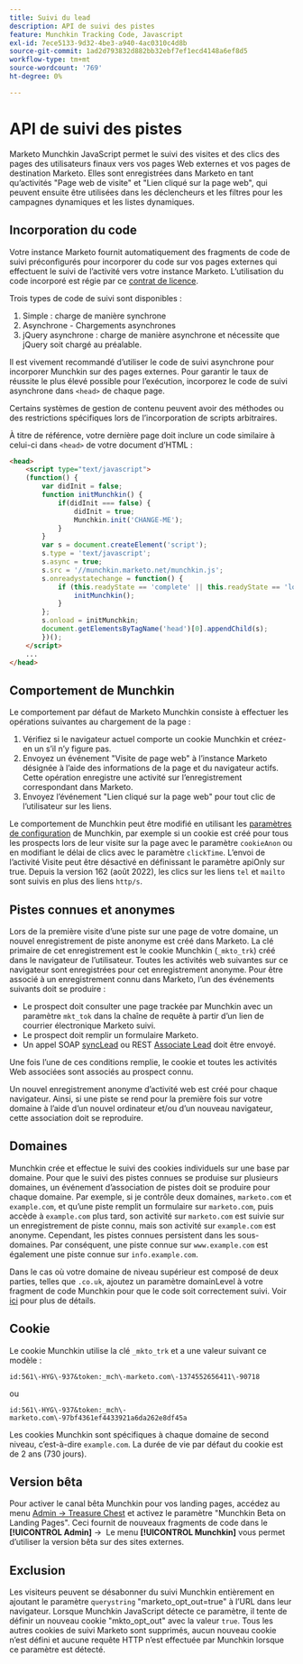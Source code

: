 ```yaml
---
title: Suivi du lead
description: API de suivi des pistes
feature: Munchkin Tracking Code, Javascript
exl-id: 7ece5133-9d32-4be3-a940-4ac0310c4d8b
source-git-commit: 1ad2d793832d882bb32ebf7ef1ecd4148a6ef8d5
workflow-type: tm+mt
source-wordcount: '769'
ht-degree: 0%

---
```


# API de suivi des pistes

Marketo Munchkin JavaScript permet le suivi des visites et des clics des pages des utilisateurs finaux vers vos pages Web externes et vos pages de destination Marketo. Elles sont enregistrées dans Marketo en tant qu’activités &quot;Page web de visite&quot; et &quot;Lien cliqué sur la page web&quot;, qui peuvent ensuite être utilisées dans les déclencheurs et les filtres pour les campagnes dynamiques et les listes dynamiques.

## Incorporation du code

Votre instance Marketo fournit automatiquement des fragments de code de suivi préconfigurés pour incorporer du code sur vos pages externes qui effectuent le suivi de l’activité vers votre instance Marketo. L’utilisation du code incorporé est régie par ce [contrat de licence](../munchkin-license.pdf).

Trois types de code de suivi sont disponibles :

1. Simple : charge de manière synchrone
1. Asynchrone - Chargements asynchrones
1. jQuery asynchrone : charge de manière asynchrone et nécessite que jQuery soit chargé au préalable.

Il est vivement recommandé d’utiliser le code de suivi asynchrone pour incorporer Munchkin sur des pages externes. Pour garantir le taux de réussite le plus élevé possible pour l’exécution, incorporez le code de suivi asynchrone dans `<head>` de chaque page.

Certains systèmes de gestion de contenu peuvent avoir des méthodes ou des restrictions spécifiques lors de l’incorporation de scripts arbitraires.

À titre de référence, votre dernière page doit inclure un code similaire à celui-ci dans `<head>` de votre document d’HTML :

```html
<head>
    <script type="text/javascript">
    (function() {
        var didInit = false;
        function initMunchkin() {
            if(didInit === false) {
                didInit = true;
                Munchkin.init('CHANGE-ME');
            }
        }
        var s = document.createElement('script');
        s.type = 'text/javascript';
        s.async = true;
        s.src = '//munchkin.marketo.net/munchkin.js';
        s.onreadystatechange = function() {
            if (this.readyState == 'complete' || this.readyState == 'loaded') {
                initMunchkin();
            }
        };
        s.onload = initMunchkin;
        document.getElementsByTagName('head')[0].appendChild(s);
        })();
    </script>
    ...
</head>
```

## Comportement de Munchkin

Le comportement par défaut de Marketo Munchkin consiste à effectuer les opérations suivantes au chargement de la page :

1. Vérifiez si le navigateur actuel comporte un cookie Munchkin et créez-en un s’il n’y figure pas.
1. Envoyez un événement &quot;Visite de page web&quot; à l’instance Marketo désignée à l’aide des informations de la page et du navigateur actifs. Cette opération enregistre une activité sur l’enregistrement correspondant dans Marketo.
1. Envoyez l’événement &quot;Lien cliqué sur la page web&quot; pour tout clic de l’utilisateur sur les liens.

Le comportement de Munchkin peut être modifié en utilisant les [paramètres de configuration](configuration.md) de Munchkin, par exemple si un cookie est créé pour tous les prospects lors de leur visite sur la page avec le paramètre `cookieAnon` ou en modifiant le délai de clics avec le paramètre `clickTime`. L’envoi de l’activité Visite peut être désactivé en définissant le paramètre apiOnly sur true. Depuis la version 162 (août 2022), les clics sur les liens `tel` et `mailto` sont suivis en plus des liens `http/s`.

## Pistes connues et anonymes

Lors de la première visite d’une piste sur une page de votre domaine, un nouvel enregistrement de piste anonyme est créé dans Marketo. La clé primaire de cet enregistrement est le cookie Munchkin (`_mkto_trk`) créé dans le navigateur de l’utilisateur. Toutes les activités web suivantes sur ce navigateur sont enregistrées pour cet enregistrement anonyme. Pour être associé à un enregistrement connu dans Marketo, l’un des événements suivants doit se produire :

- Le prospect doit consulter une page trackée par Munchkin avec un paramètre `mkt_tok` dans la chaîne de requête à partir d’un lien de courrier électronique Marketo suivi.
- Le prospect doit remplir un formulaire Marketo.
- Un appel SOAP [syncLead](../soap-api/leads.md) ou REST [Associate Lead](https://developer.adobe.com/marketo-apis/api/mapi/#tag/Leads/operation/associateLeadUsingPOST) doit être envoyé.

Une fois l’une de ces conditions remplie, le cookie et toutes les activités Web associées sont associés au prospect connu.

Un nouvel enregistrement anonyme d’activité web est créé pour chaque navigateur. Ainsi, si une piste se rend pour la première fois sur votre domaine à l’aide d’un nouvel ordinateur et/ou d’un nouveau navigateur, cette association doit se reproduire.

## Domaines

Munchkin crée et effectue le suivi des cookies individuels sur une base par domaine. Pour que le suivi des pistes connues se produise sur plusieurs domaines, un événement d’association de pistes doit se produire pour chaque domaine. Par exemple, si je contrôle deux domaines, `marketo.com` et `example.com`, et qu’une piste remplit un formulaire sur `marketo.com`, puis accède à `example.com` plus tard, son activité sur `marketo.com` est suivie sur un enregistrement de piste connu, mais son activité sur `example.com` est anonyme. Cependant, les pistes connues persistent dans les sous-domaines. Par conséquent, une piste connue sur `www.example.com` est également une piste connue sur `info.example.com`.

Dans le cas où votre domaine de niveau supérieur est composé de deux parties, telles que `.co.uk`, ajoutez un paramètre domainLevel à votre fragment de code Munchkin pour que le code soit correctement suivi. Voir [ici](configuration.md#domainlevel) pour plus de détails.

## Cookie

Le cookie Munchkin utilise la clé `_mkto_trk` et a une valeur suivant ce modèle :

`id:561\-HYG\-937&token:_mch\-marketo.com\-1374552656411\-90718`

ou

`id:561\-HYG\-937&token:_mch\-marketo.com\-97bf4361ef4433921a6da262e8df45a`

Les cookies Munchkin sont spécifiques à chaque domaine de second niveau, c’est-à-dire `example.com`. La durée de vie par défaut du cookie est de 2 ans (730 jours).

## Version bêta

Pour activer le canal bêta Munchkin pour vos landing pages, accédez au menu [Admin -> Treasure Chest](https://experienceleague.adobe.com/en/docs/marketo/using/product-docs/administration/settings/enable-or-disable-treasure-chest-features) et activez le paramètre &quot;Munchkin Beta on Landing Pages&quot;. Ceci fournit de nouveaux fragments de code dans le **[!UICONTROL Admin]** ->  Le menu **[!UICONTROL Munchkin]** vous permet d’utiliser la version bêta sur des sites externes.

## Exclusion

Les visiteurs peuvent se désabonner du suivi Munchkin entièrement en ajoutant le paramètre `querystring` &quot;marketo_opt_out=true&quot; à l’URL dans leur navigateur. Lorsque Munchkin JavaScript détecte ce paramètre, il tente de définir un nouveau cookie &quot;mkto_opt_out&quot; avec la valeur `true`. Tous les autres cookies de suivi Marketo sont supprimés, aucun nouveau cookie n’est défini et aucune requête HTTP n’est effectuée par Munchkin lorsque ce paramètre est détecté.
